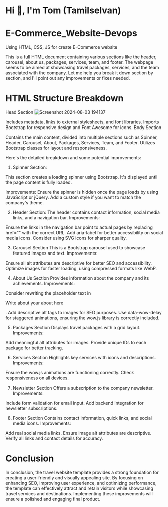 # Hi 👋, I'm Tom (Tamilselvan)

# E-Commerce_Website-Devops
Using HTML, CSS, JS for create E-Commerce website

 This is a full HTML document containing various sections like the header, carousel, about us, packages, services, team, and footer. The webpage seems to be aimed at showcasing travel packages, services, and the team associated with the company. Let me help you break it down section by section, and I'll point out any improvements or fixes needed.

# HTML Structure Breakdown
Head Section
![Screenshot 2024-08-03 194137](https://github.com/user-attachments/assets/0e683c2a-4bee-483b-b566-fcb3c731aa04)

Includes metadata, links to external stylesheets, and font libraries.
Imports Bootstrap for responsive design and Font Awesome for icons.
Body Section

Contains the main content, divided into multiple sections such as Spinner, Header, Carousel, About, Packages, Services, Team, and Footer.
Utilizes Bootstrap classes for layout and responsiveness.

Here's the detailed breakdown and some potential improvements:

1. Spinner Section:

This section creates a loading spinner using Bootstrap. It's displayed until the page content is fully loaded.

Improvements:
Ensure the spinner is hidden once the page loads by using JavaScript or jQuery.
Add a custom style if you want to match the company's theme.

2. Header Section:
The header contains contact information, social media links, and a navigation bar.
Improvements:

Ensure the links in the navigation bar point to actual pages by replacing href="" with the correct URL.
Add aria-label for better accessibility on social media icons.
Consider using SVG icons for sharper quality.

3. Carousel Section
This is a Bootstrap carousel used to showcase featured images and text.
Improvements:

Ensure all alt attributes are descriptive for better SEO and accessibility.
Optimize images for faster loading, using compressed formats like WebP.

4. About Us Section
Provides information about the company and its achievements.
Improvements:

Consider rewriting the placeholder text in <p class="mb-4">Write about your about here</p>.
Add descriptive alt tags to images for SEO purposes.
Use data-wow-delay for staggered animations, ensuring the wow.js library is correctly included.

5. Packages Section
Displays travel packages with a grid layout.
Improvements:

Add meaningful alt attributes for images.
Provide unique IDs to each package for better tracking.

6. Services Section
Highlights key services with icons and descriptions.
Improvements:

Ensure the wow.js animations are functioning correctly.
Check responsiveness on all devices.

7. Newsletter Section
Offers a subscription to the company newsletter.
Improvements:

Include form validation for email input.
Add backend integration for newsletter subscriptions.

8. Footer Section
Contains contact information, quick links, and social media icons.
Improvements:

Add real social media links.
Ensure image alt attributes are descriptive.
Verify all links and contact details for accuracy.

# Conclusion
In conclusion, the travel website template provides a strong foundation for creating a user-friendly and visually appealing site. By focusing on enhancing SEO, improving user experience, and optimizing performance, the template can effectively attract and retain visitors while showcasing travel services and destinations. Implementing these improvements will ensure a polished and engaging final product.
